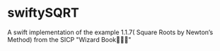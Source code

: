 # swiftySQRT
A swift implementation of the example 1.1.7( Square Roots by Newton’s Method) from the SICP "Wizard Book🧙🏻‍♂️"
